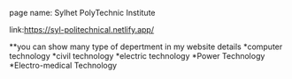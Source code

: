 page name: Sylhet PolyTechnic Institute

link:https://syl-politechnical.netlify.app/

**you can show many type of depertment in my website details
*computer technology
*civil technology
*electric technology
*Power Technology
*Electro-medical Technology
